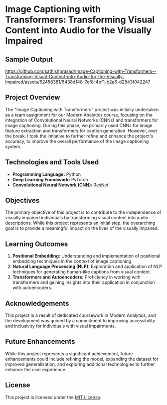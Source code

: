 # Image Captioning with Transformers: Transforming Visual Content into Audio for the Visually Impaired

## Sample Output

https://github.com/sathishprasad/Image-Captioning-with-Transformers--Transforming-Visual-Content-into-Audio-for-the-Visually-Impaired/assets/62458381/6438d148-7ef8-4bf1-b2a6-d2843f042247

## Project Overview

The "Image Captioning with Transformers" project was initially undertaken as a team assignment for our Modern Analytics course, focusing on the integration of Convolutional Neural Networks (CNNs) and transformers for image captioning. During this phase, we primarily used CNNs for image feature extraction and transformers for caption generation. However, over the break, I took the initiative to further refine and enhance the project's accuracy, to improve the overall performance of the image captioning system.

## Technologies and Tools Used

- **Programming Language:** Python
- **Deep Learning Framework:** PyTorch
- **Convolutional Neural Network (CNN):** ResNet

## Objectives

The primary objective of this project is to contribute to the independence of visually impaired individuals by transforming visual content into audio descriptions. While this project represents an initial step, the overarching goal is to provide a meaningful impact on the lives of the visually impaired.

## Learning Outcomes

1. **Positional Embedding:** Understanding and implementation of positional embedding techniques in the context of image captioning.
2. **Natural Language Processing (NLP):** Exploration and application of NLP techniques for generating human-like captions from visual content.
3. **Transformers and Autoencoders:** Proficiency in working with transformers and gaining insights into their application in conjunction with autoencoders.

## Acknowledgements

This project is a result of dedicated coursework in Modern Analytics, and the development was guided by a commitment to improving accessibility and inclusivity for individuals with visual impairments.

## Future Enhancements

While this project represents a significant achievement, future enhancements could include refining the model, expanding the dataset for improved generalization, and exploring additional technologies to further enhance the user experience.


## License

This project is licensed under the [MIT License](LICENSE).


